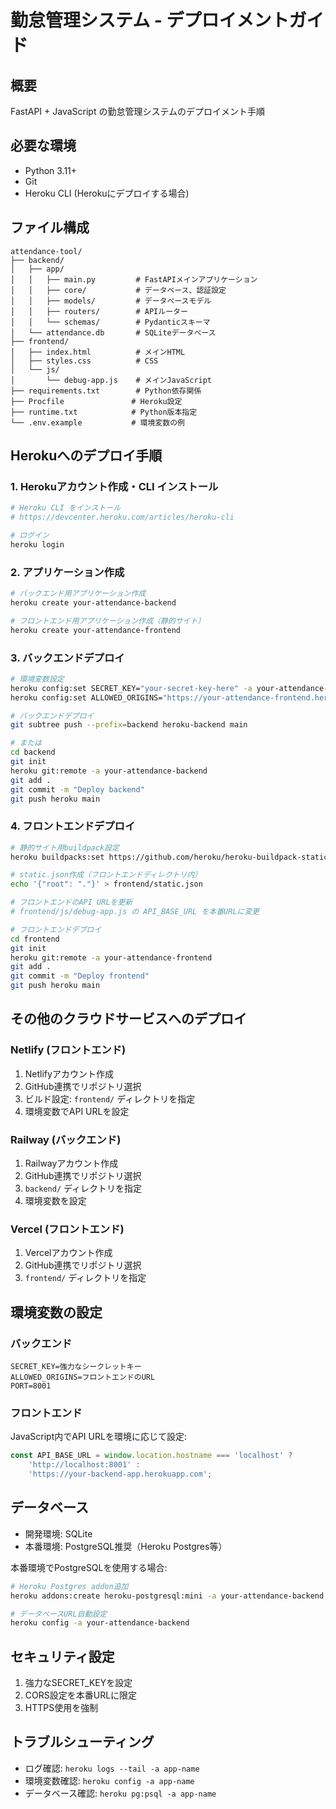 # 勤怠管理システム - デプロイメントガイド

## 概要
FastAPI + JavaScript の勤怠管理システムのデプロイメント手順

## 必要な環境
- Python 3.11+
- Git
- Heroku CLI (Herokuにデプロイする場合)

## ファイル構成
```
attendance-tool/
├── backend/
│   ├── app/
│   │   ├── main.py         # FastAPIメインアプリケーション
│   │   ├── core/           # データベース、認証設定
│   │   ├── models/         # データベースモデル
│   │   ├── routers/        # APIルーター
│   │   └── schemas/        # Pydanticスキーマ
│   └── attendance.db       # SQLiteデータベース
├── frontend/
│   ├── index.html          # メインHTML
│   ├── styles.css          # CSS
│   └── js/
│       └── debug-app.js    # メインJavaScript
├── requirements.txt        # Python依存関係
├── Procfile               # Heroku設定
├── runtime.txt            # Python版本指定
└── .env.example           # 環境変数の例
```

## Herokuへのデプロイ手順

### 1. Herokuアカウント作成・CLI インストール
```bash
# Heroku CLI をインストール
# https://devcenter.heroku.com/articles/heroku-cli

# ログイン
heroku login
```

### 2. アプリケーション作成
```bash
# バックエンド用アプリケーション作成
heroku create your-attendance-backend

# フロントエンド用アプリケーション作成（静的サイト）
heroku create your-attendance-frontend
```

### 3. バックエンドデプロイ
```bash
# 環境変数設定
heroku config:set SECRET_KEY="your-secret-key-here" -a your-attendance-backend
heroku config:set ALLOWED_ORIGINS="https://your-attendance-frontend.herokuapp.com" -a your-attendance-backend

# バックエンドデプロイ
git subtree push --prefix=backend heroku-backend main

# または
cd backend
git init
heroku git:remote -a your-attendance-backend
git add .
git commit -m "Deploy backend"
git push heroku main
```

### 4. フロントエンドデプロイ
```bash
# 静的サイト用buildpack設定
heroku buildpacks:set https://github.com/heroku/heroku-buildpack-static -a your-attendance-frontend

# static.json作成（フロントエンドディレクトリ内）
echo '{"root": "."}' > frontend/static.json

# フロントエンドのAPI URLを更新
# frontend/js/debug-app.js の API_BASE_URL を本番URLに変更

# フロントエンドデプロイ
cd frontend
git init
heroku git:remote -a your-attendance-frontend
git add .
git commit -m "Deploy frontend"
git push heroku main
```

## その他のクラウドサービスへのデプロイ

### Netlify (フロントエンド)
1. Netlifyアカウント作成
2. GitHub連携でリポジトリ選択
3. ビルド設定: `frontend/` ディレクトリを指定
4. 環境変数でAPI URLを設定

### Railway (バックエンド)
1. Railwayアカウント作成
2. GitHub連携でリポジトリ選択
3. `backend/` ディレクトリを指定
4. 環境変数を設定

### Vercel (フロントエンド)
1. Vercelアカウント作成
2. GitHub連携でリポジトリ選択
3. `frontend/` ディレクトリを指定

## 環境変数の設定

### バックエンド
```
SECRET_KEY=強力なシークレットキー
ALLOWED_ORIGINS=フロントエンドのURL
PORT=8001
```

### フロントエンド
JavaScript内でAPI URLを環境に応じて設定:
```javascript
const API_BASE_URL = window.location.hostname === 'localhost' ? 
    'http://localhost:8001' : 
    'https://your-backend-app.herokuapp.com';
```

## データベース
- 開発環境: SQLite
- 本番環境: PostgreSQL推奨（Heroku Postgres等）

本番環境でPostgreSQLを使用する場合:
```bash
# Heroku Postgres addon追加
heroku addons:create heroku-postgresql:mini -a your-attendance-backend

# データベースURL自動設定
heroku config -a your-attendance-backend
```

## セキュリティ設定
1. 強力なSECRET_KEYを設定
2. CORS設定を本番URLに限定
3. HTTPS使用を強制

## トラブルシューティング
- ログ確認: `heroku logs --tail -a app-name`
- 環境変数確認: `heroku config -a app-name`
- データベース確認: `heroku pg:psql -a app-name`